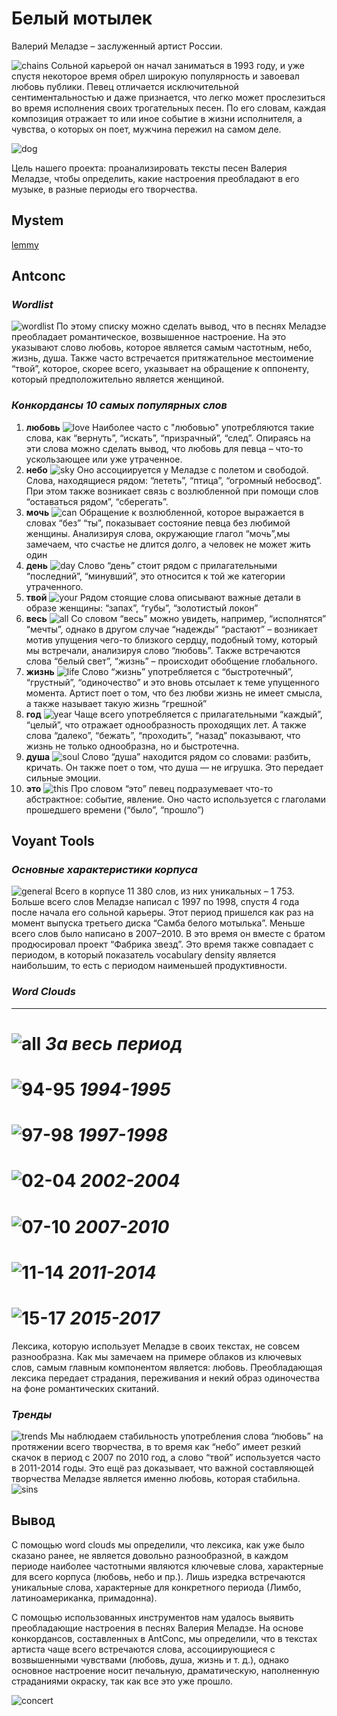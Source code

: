 # **Белый мотылек**
Валерий Меладзе – заслуженный артист России.

![chains](https://sun1-16.userapi.com/QjaToQPx-0CBhGkpdm_Bjaa8Qc5X1wy0ukSnlg/EVXRdQIlLeg.jpg)
Сольной карьерой он начал заниматься в 1993 году, и уже спустя некоторое время обрел широкую популярность и завоевал любовь публики. 
Певец отличается исключительной сентиментальностью и даже признается, что легко может прослезиться во время исполнения своих трогательных песен. По его словам, каждая композиция отражает то или иное событие в жизни исполнителя, а чувства, о которых он поет, мужчина пережил на самом деле.

![dog](https://sun9-69.userapi.com/c853524/v853524537/2323f0/sgHj9t_JY6c.jpg)

Цель нашего проекта: проанализировать тексты песен Валерия Меладзе, чтобы определить, какие настроения преобладают в его музыке, в разные периоды его творчества.
## Mystem
[lemmy](1994-2017_lemmy.txt)
## Antconc
### *Wordlist*
![wordlist](https://sun1-25.userapi.com/jYcyHvYzvftRdyYyMqmBlCbCTj8YcHYK4Wt80w/hJx8JaYjeqg.jpg)
По этому списку можно сделать вывод, что в песнях Меладзе преобладает романтическое, возвышенное настроение. На это указывают слово любовь, которое является самым частотным, небо, жизнь, душа. Также часто встречается притяжательное местоимение “твой”, которое, скорее всего, указывает на обращение к оппоненту, который предположительно является женщиной.
### *Конкордансы 10 самых популярных слов*
1. **любовь**
![love](https://sun1-97.userapi.com/GzC__NcQubHNq8faSPNM5cAIlSb6JTf_1p_xcw/Z_E7VMsDvg4.jpg)
Наиболее часто с "любовью" употребляются такие слова, как “вернуть”, “искать”, “призрачный”, “след”. Опираясь на эти слова можно сделать вывод, что любовь для певца – что-то ускользающее или уже утраченное.
2. **небо**
![sky](https://sun1-14.userapi.com/SMFI6NaXbdjZ8Ec9nMrpJCNKTIdmOTXM3yeWUw/urAEIxS2B84.jpg)
Оно ассоциируется у Меладзе с полетом и свободой. Слова, находящиеся рядом: “лететь”, “птица”, “огромный небосвод”. При этом также возникает связь с возлюбленной при помощи слов “оставаться рядом”, “сберегать”.
3. **мочь**
![can](https://sun1-92.userapi.com/6oA9OMF0a1s7kDtkcu3TokzKsb2hd8kkBL_4Lg/tk1v-DlxXuU.jpg)
Обращение к возлюбленной, которое выражается в словах “без” “ты”, показывает состояние певца без любимой женщины. Анализируя слова, окружающие глагол “мочь”,мы замечаем, что счастье не длится долго, а человек не может жить один
4. **день**
![day](https://sun1-15.userapi.com/cZDtogHy4w83XqBK1PvZU4G-LLGtgqlD6oQdOQ/9tBRLS1YjMo.jpg)
Слово “день” стоит рядом с прилагательными “последний”, “минувший”, это относится к той же категории утраченного.
5. **твой**
![your](https://sun1-14.userapi.com/rUHCPCtOUOWxtogDLt-XvYk9uO20Sq5-1nXN2A/ybLjsFfJbUQ.jpg)
Рядом стоящие слова описывают важные детали в образе женщины: “запах”, “губы”, “золотистый локон”
6. **весь**
![all](https://sun1-21.userapi.com/cZHEtktuaujFiVciTDjZcwzky822ybbl-WLb3g/hNJcla6yTY4.jpg)
Со словом “весь” можно увидеть, например, “исполнятся” “мечты”, однако в другом случае “надежды” “растают” – возникает мотив упущения чего-то близкого сердцу, подобный тому, который мы встречали, анализируя слово “любовь”. Также встречаются слова “белый свет”, “жизнь” – происходит обобщение глобального. 
7. **жизнь**
![life](https://sun1-98.userapi.com/6TrwNL8-NeIQW3dWI2QQJChQ6ZmTXke_bFtqIg/aocCnhzlAoQ.jpg)
Слово “жизнь” употребляется с “быстротечный”, “грустный”, “одиночество” и это вновь отсылает к теме упущенного момента. Артист поет о том, что без любви жизнь не имеет смысла, а также называет такую жизнь “грешной”
8. **год**
![year](https://sun1-98.userapi.com/L41IgbiLauS5jFmb10qx5ut3KOgGJY_0WBfjaw/-s8Wdiy3k5E.jpg)
Чаще всего употребляется с прилагательными “каждый”, “целый”, что отражает однообразность проходящих лет. А также слова “далеко”, “бежать”, “проходить”, “назад” показывают, что жизнь не только однообразна, но и быстротечна.
9. **душа**
![soul](https://sun1-91.userapi.com/4kvnpcpFf5cMhaHZMbyX8IwZF5BG5dtRuVNgnQ/dOr1jli_JG0.jpg)
Cлово “душа” находится рядом со словами: разбить, кричать. Он также поет о том, что душа — не игрушка. Это передает сильные эмоции.
10. **это**
![this](https://sun1-18.userapi.com/UGf4y6hcjJjYmbMl9bQ8Dmo2YZEnHvB4ymRgRg/M3E2vT2PLPQ.jpg)
Про словом “это” певец подразумевает что-то абстрактное: событие, явление. Оно часто используется с глаголами прошедшего времени (“было”, “прошло”) 
## Voyant Tools
### *Основные характеристики корпуса*
![general](https://sun1-21.userapi.com/kd2kb0tvb_OvY8qlcxdW__J7TNlpHeA0TdkDFA/HpFqOdgZmpk.jpg)
Всего в корпусе 11 380 слов, из них уникальных – 1 753. 
Больше всего слов Меладзе написал с 1997 по 1998, спустя 4 года после начала его сольной карьеры. Этот период пришелся как раз на момент выпуска третьего диска “Самба белого мотылька”.
Меньше всего слов было написано в 2007–2010. В это время он вместе с братом продюсировал проект “Фабрика звезд”. Это время также совпадает с периодом, в который показатель vocabulary density является наибольшим, то есть с периодом наименьшей продуктивности. 
### *Word Clouds*
___
![all](https://sun1-83.userapi.com/ZZDTbYnL79noZKJWIDadfzGKS4aiuLWRt-edWw/hSA3Kk8n7yc.jpg)
***За весь период***
===
![94-95](https://sun1-22.userapi.com/hZl9XW5ldUjg1sCSIPknoEeb2p3pBNcD80nJ1g/BYHR1niF8qk.jpg)
***1994-1995***
===
![97-98](https://sun1-22.userapi.com/-qxIpheWrIdwnUgYvbSTerXhsyVFXt70khRHTg/GlWOGHIP_Lk.jpg)
***1997-1998***
===
![02-04](https://sun1-86.userapi.com/VOK8-tpT1Z5BXGRuqdChtNtVbS_XLqU3KLGUfw/ZOaWFenMjOg.jpg)
***2002-2004***
===
![07-10](https://sun1-85.userapi.com/7wmOIgp1ZwhwVsUt72wsfphN_ttyYVBMVLug-A/iIzUnxEYpg8.jpg)
***2007-2010***
===
![11-14](https://sun1-98.userapi.com/H9TXlW_PQFCmVYBy-m7parLpznpr8ZtzwuHo1A/upYtyetBZ58.jpg)
***2011-2014***
===
![15-17](https://sun1-86.userapi.com/gPF-VDIp4VhciFx-VxP38t4Zfc2T00TN1iCsmA/KemBQoP5NEY.jpg)
***2015-2017***
===
Лексика, которую использует Меладзе в своих текстах, не совсем разнообразна. Как мы замечаем на примере облаков из ключевых слов, самым главным компонентом является: любовь. 
Преобладающая лексика передает страдания, переживания и некий образ одиночества на фоне романтических скитаний.
### *Тренды*
![trends](https://sun1-23.userapi.com/60bVCvzwrvjNN9CU2C5V-dqDAXcnbwahRAVX6w/dyb-Z6CJOs8.jpg)
Мы наблюдаем стабильность употребления слова “любовь” на протяжении всего творчества, в то время как “небо” имеет резкий скачок в период с 2007 по 2010 год, а слово “твой” используется часто в 2011-2014 годы. Это ещё раз доказывает, что важной составляющей творчества Меладзе является именно любовь, которая стабильна.
![sins](https://sun1-84.userapi.com/MacPxiIg9qmpUIGQzDuHSfCDA0UDzQhSO93yQg/Bp5WXf-OZy8.jpg)

## Вывод
С помощью word clouds мы определили, что лексика, как уже было сказано ранее, не является довольно разнообразной, в каждом периоде наиболее частотными являются ключевые слова, характерные для всего корпуса (любовь, небо и пр.). Лишь изредка встречаются уникальные слова, характерные для конкретного периода (Лимбо, латиноамериканка, примадонна). 

С помощью использованных инструментов нам удалось выявить преобладающие настроения в песнях Валерия Меладзе. На основе конкордансов, составленных в  AntConc, мы определили, что в текстах артиста чаще всего встречаются слова, ассоциирующиеся с возвышенными чувствами (любовь, душа, жизнь и т. д.), однако основное настроение носит печальную, драматическую, наполненную страданиями окраску, так как все это уже прошло. 

![concert](https://sun1-94.userapi.com/AEEsqxSvjFmrMJj4SBTudNNEifFxlmILV5t8Jg/qry70Nm5J7s.jpg)

